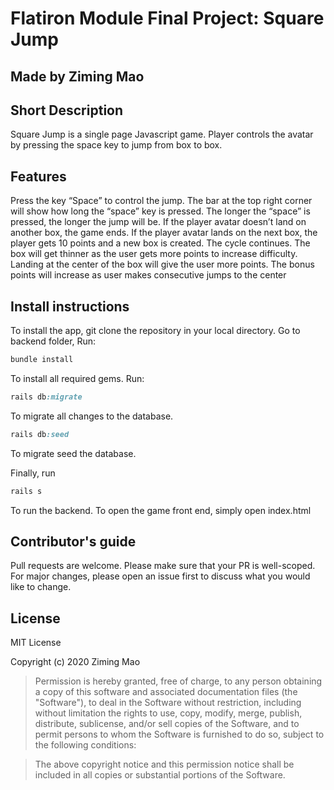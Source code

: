 # Flatiron Module Final Project: Square Jump
## Made by Ziming Mao
## Short Description

Square Jump is a single page Javascript game. Player controls the avatar by pressing the space key to jump from box to box.
 
## Features
Press the key “Space” to control the jump. The bar at the top right corner will show how long the “space” key is pressed. The longer the “space” is pressed, the longer the jump will be.
If the player avatar doesn’t land on another box, the game ends. If the player avatar lands on the next box, the player gets 10 points and a new box is created. The cycle continues.
The box will get thinner as the user gets more points to increase difficulty. Landing at the center of the box will give the user more points. The bonus points will increase as user makes consecutive jumps to the center


## Install instructions

To install the app, git clone the repository in your local directory. Go to backend folder, Run:
```ruby
bundle install
```
To install all required gems. Run:
```ruby
rails db:migrate 
```
To migrate all changes to the database. 
```ruby
rails db:seed
```
To migrate seed the database. 

Finally, run 
```ruby
rails s
```
To run the backend. 
To open the game front end, simply open index.html

## Contributor's guide

Pull requests are welcome. Please make sure that your PR is well-scoped.
For major changes, please open an issue first to discuss what you would like to change.

## License

MIT License

Copyright (c) 2020 Ziming Mao

> Permission is hereby granted, free of charge, to any person obtaining a copy of this software and associated documentation files (the "Software"), to deal in the Software without restriction, including without limitation the rights to use, copy, modify, merge, publish, distribute, sublicense, and/or sell copies of the Software, and to permit persons to whom the Software is furnished to do so, subject to the following conditions: 

> The above copyright notice and this permission notice shall be included in all copies or substantial portions of the Software.
